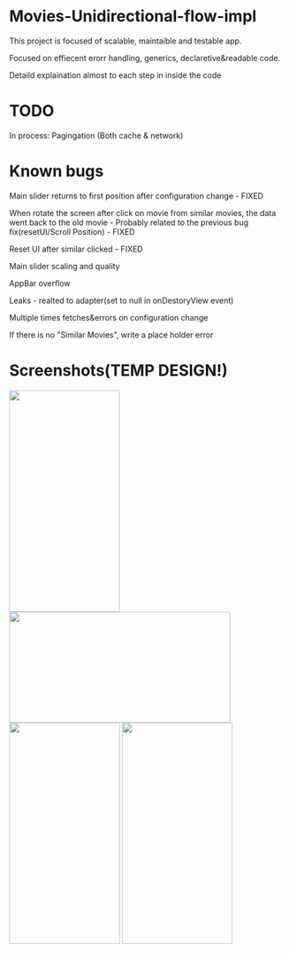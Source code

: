 # Movies-Unidirectional-flow-impl

This project is focused of scalable, maintaible and testable app.

Focused on effiecent erorr handling, generics, declaretive&readable code.

Detaild explaination almost to each step in inside the code

# TODO

In process: Pagingation (Both cache & network)

# Known bugs

Main slider returns to first position after configuration change - FIXED

When rotate the screen after click on movie from similar movies, the data went back to the old movie - Probably related to the previous bug fix(resetUI/Scroll Position) - FIXED

Reset UI after similar clicked - FIXED

Main slider scaling and quality

AppBar overflow

Leaks - realted to adapter(set to null in onDestoryView event)

Multiple times fetches&errors on configuration change

If there is no "Similar Movies", write a place holder error

# Screenshots(TEMP DESIGN!)

<img src="https://user-images.githubusercontent.com/44434337/90000203-89027200-dc98-11ea-8896-1c6f5a62fce5.jpg" width="200"  height="400" />
<img src="https://user-images.githubusercontent.com/44434337/90001289-ed720100-dc99-11ea-932a-3685e047a9c1.jpg"  width="400"  height="200"/>
<img src="https://user-images.githubusercontent.com/44434337/90000339-b6e7b680-dc98-11ea-821e-981b766f2e45.jpg" width="200"  height="400" />
<img src="https://user-images.githubusercontent.com/44434337/90000380-c23ae200-dc98-11ea-9f6a-751a88827791.jpg"  width="200"  height="400" />







